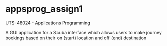 # appsprog_assign1

UTS: 48024 - Applications Programming

A GUI application for a Scuba interface which allows users to make journey bookings based on their on (start) location and off (end) destination